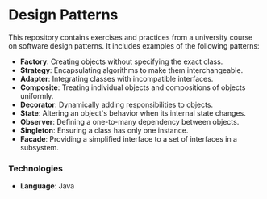 # Design Patterns

This repository contains exercises and practices from a university course on software design patterns. It includes examples of the following patterns:

- **Factory**: Creating objects without specifying the exact class.
- **Strategy**: Encapsulating algorithms to make them interchangeable.
- **Adapter**: Integrating classes with incompatible interfaces.
- **Composite**: Treating individual objects and compositions of objects uniformly.
- **Decorator**: Dynamically adding responsibilities to objects.
- **State**: Altering an object's behavior when its internal state changes.
- **Observer**: Defining a one-to-many dependency between objects.
- **Singleton**: Ensuring a class has only one instance.
- **Facade**: Providing a simplified interface to a set of interfaces in a subsystem.

### Technologies

- **Language**: Java
